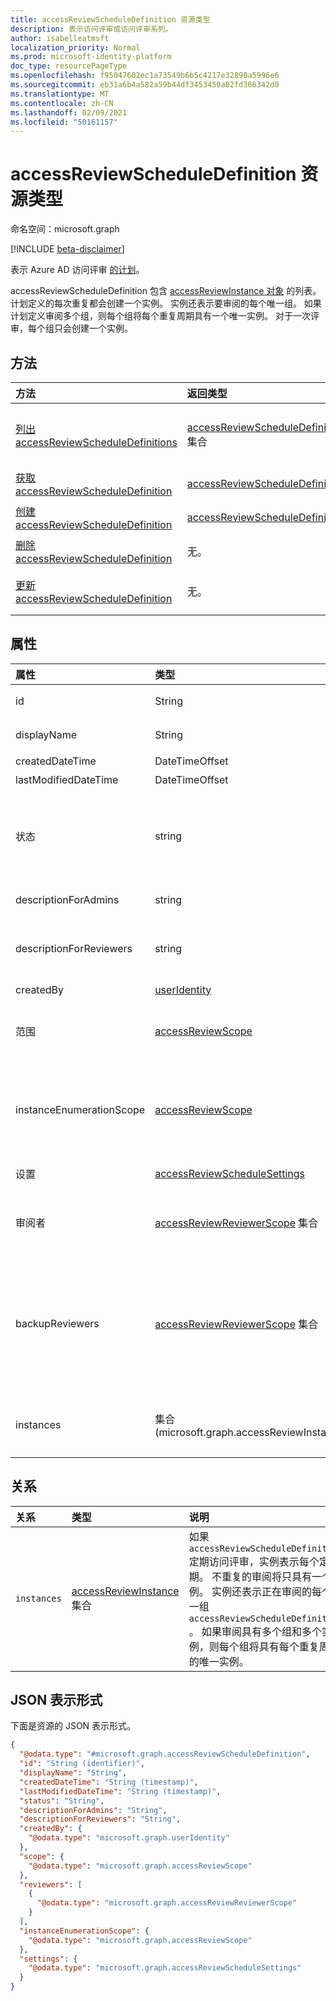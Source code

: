 ```yaml
---
title: accessReviewScheduleDefinition 资源类型
description: 表示访问评审或访问评审系列。
author: isabelleatmsft
localization_priority: Normal
ms.prod: microsoft-identity-platform
doc_type: resourcePageType
ms.openlocfilehash: f95047602ec1a73549b6b5c4217e32890a5996e6
ms.sourcegitcommit: eb31a6b4a582a59b44df3453450a82fd366342d0
ms.translationtype: MT
ms.contentlocale: zh-CN
ms.lasthandoff: 02/09/2021
ms.locfileid: "50161157"
---
```

# <a name="accessreviewscheduledefinition-resource-type"></a>accessReviewScheduleDefinition 资源类型

命名空间：microsoft.graph

[!INCLUDE [beta-disclaimer](../../includes/beta-disclaimer.md)]

表示 Azure AD 访问评审 [的计划](accessreviewsv2-root.md)。 

accessReviewScheduleDefinition 包含 [accessReviewInstance 对象](accessreviewinstance.md) 的列表。 计划定义的每次重复都会创建一个实例。 实例还表示要审阅的每个唯一组。 如果计划定义审阅多个组，则每个组将每个重复周期具有一个唯一实例。 对于一次评审，每个组只会创建一个实例。

## <a name="methods"></a>方法

| 方法           | 返回类型    |说明|
|:---------------|:--------|:----------|
|[列出 accessReviewScheduleDefinitions](../api/accessreviewscheduledefinition-list.md) | [accessReviewScheduleDefinition](accessreviewscheduledefinition.md) 集合 | 列出每个 accessReviewScheduleDefinition。 在列表中不包括关联的 accessReviewInstance 实例。 |
|[获取 accessReviewScheduleDefinition](../api/accessreviewscheduledefinition-get.md) | [accessReviewScheduleDefinition](accessreviewscheduledefinition.md) | 获取具有指定 ID 的 accessReviewScheduleDefinition。 |
|[创建 accessReviewScheduleDefinition](../api/accessreviewscheduledefinition-create.md) | [accessReviewScheduleDefinition](accessreviewscheduledefinition.md) | 创建新的 accessReviewScheduleDefinition。 |
|[删除 accessReviewScheduleDefinition](../api/accessreviewscheduledefinition-delete.md) | 无。 | 删除具有指定标识符的 accessReviewScheduleDefinition。 |
|[更新 accessReviewScheduleDefinition](../api/accessreviewscheduledefinition-update.md) | 无。 | 使用指定标识符更新 accessReviewScheduleDefinition 的属性。 |

## <a name="properties"></a>属性
| 属性 | 类型 | 说明 |
| :------------------| :-------------- | :---------- |
| id | String | 访问评审的功能分配的唯一标识符。|
| displayName | String   | 访问评审系列的名称。 创建时为必需项。 |
| createdDateTime  |DateTimeOffset  | 创建审阅系列时的日期时间。 |
| lastModifiedDateTime | DateTimeOffset   | 上次修改审阅系列的日期/时间。|
| 状态  |string   | 此只读字段指定 accessReview 的状态。 典型状态包括 `Initializing` 、 `NotStarted` `Starting` 、 、 、 `InProgress` `Completing` 和 `Completed` `AutoReviewing` `AutoReviewed` 。 |
| descriptionForAdmins  |string  |  评价创建者提供的用于向管理员提供更多评价上下文的说明。 |
| descriptionForReviewers |string | 审阅创建者提供的用于向审阅者提供更多评论上下文的说明。 审阅者将在发送给他们请求审阅的电子邮件中看到此说明。 |
| createdBy  |[userIdentity](../resources/useridentity.md)  | 创建此评论的用户。 |
| 范围  |[accessReviewScope](../resources/accessreviewscope.md)  | 定义在组中审阅的用户范围。 有关支持的范围，请参阅 [accessReviewScope](accessreviewscope.md)。 创建时为必需项。 |
| instanceEnumerationScope|[accessReviewScope](../resources/accessreviewscope.md)  | 对于所有组审阅，这将确定将审阅哪些组的范围。 每个组将成为访问评审系列的唯一 accessReviewInstance。  有关支持的范围，请参阅 [accessReviewScope](accessreviewscope.md)。 | 
| 设置  |[accessReviewScheduleSettings](../resources/accessreviewschedulesettings.md)| 访问评审系列的设置，请参阅下面的类型定义。 |
| 审阅者   |[accessReviewReviewerScope](../resources/accessreviewreviewerscope.md) 集合| 此访问评审范围集合用于定义审阅者。 请参阅 [accessReviewReviewerScope](accessreviewreviewerscope.md)。 创建时为必需项。 |
| backupReviewers   |[accessReviewReviewerScope](../resources/accessreviewreviewerscope.md) 集合| 此审阅者作用域集合用于定义回退审阅者列表。 如果从指定的审阅者列表中未找到用户，将通知这些回退审阅者采取措施。 当组所有者被指定为审阅者，但组所有者不存在，或者经理被指定为审阅者，但用户的经理不存在时，可能会发生这种情况。 请参阅 [accessReviewReviewerScope](accessreviewreviewerscope.md)。 |
| instances |集合 (microsoft.graph.accessReviewInstance) |  此访问评审系列的访问评审实例集。 不重复的访问评审将只有一个实例;否则，将针对每个重复周期提供一个实例。 |

## <a name="relationships"></a>关系

| 关系 | 类型   |说明|
|:---------------|:--------|:----------|
| `instances`               |[accessReviewInstance](accessreviewinstance.md) 集合         | 如果 `accessReviewScheduleDefinition` 定期访问评审，实例表示每个定期。 不重复的审阅将只具有一个实例。 实例还表示正在审阅的每个唯一组 `accessReviewScheduleDefinition` 。 如果审阅具有多个组和多个实例，则每个组将具有每个重复周期的唯一实例。 |

## <a name="json-representation"></a>JSON 表示形式
下面是资源的 JSON 表示形式。
<!-- {
  "blockType": "resource",
  "keyProperty": "id",
  "@odata.type": "microsoft.graph.accessReviewScheduleDefinition",
  "openType": false
}
-->
``` json
{
  "@odata.type": "#microsoft.graph.accessReviewScheduleDefinition",
  "id": "String (identifier)",
  "displayName": "String",
  "createdDateTime": "String (timestamp)",
  "lastModifiedDateTime": "String (timestamp)",
  "status": "String",
  "descriptionForAdmins": "String",
  "descriptionForReviewers": "String",
  "createdBy": {
    "@odata.type": "microsoft.graph.userIdentity"
  },
  "scope": {
    "@odata.type": "microsoft.graph.accessReviewScope"
  },
  "reviewers": [
    {
      "@odata.type": "microsoft.graph.accessReviewReviewerScope"
    }
  ],
  "instanceEnumerationScope": {
    "@odata.type": "microsoft.graph.accessReviewScope"
  },
  "settings": {
    "@odata.type": "microsoft.graph.accessReviewScheduleSettings"
  }
}
```
<!--
{
  "type": "#page.annotation",
  "description": "accessReviewScheduleDefinition resource",
  "keywords": "",
  "section": "documentation",
  "tocPath": "",
  "suppressions": []
}
-->
